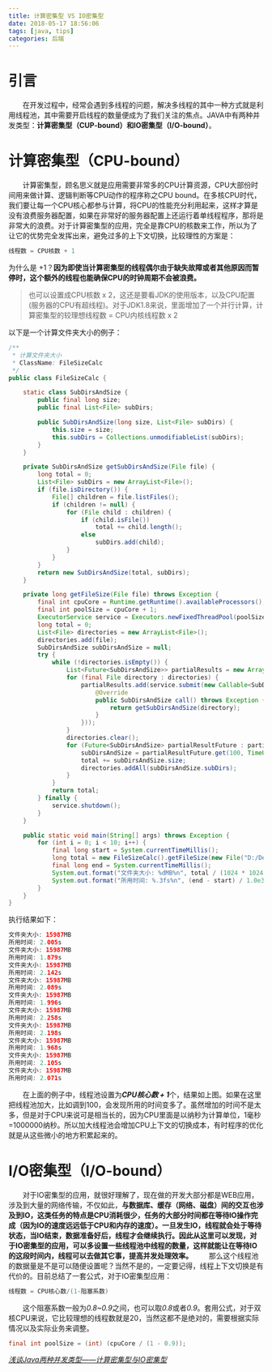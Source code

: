```yaml
---
title: 计算密集型 VS IO密集型
date: 2018-05-17 18:56:06
tags: [java, tips]
categories: 后端
---
```


# 引言

　　在开发过程中，经常会遇到多线程的问题，解决多线程的其中一种方式就是利用线程池，其中需要开启线程的数量便成为了我们关注的焦点。JAVA中有两种并发类型：**计算密集型（CUP-bound）**和**IO密集型（I/O-bound）**。<!-- more -->

# 计算密集型（CPU-bound）

　　计算密集型，顾名思义就是应用需要非常多的CPU计算资源，CPU大部份时间用来做计算、逻辑判断等CPU动作的程序称之CPU bound。在多核CPU时代，我们要让每一个CPU核心都参与计算，将CPU的性能充分利用起来，这样才算是没有浪费服务器配置，如果在非常好的服务器配置上还运行着单线程程序，那将是非常大的浪费。对于计算密集型的应用，完全是靠CPU的核数来工作，所以为了让它的优势完全发挥出来，避免过多的上下文切换，比较理性的方案是：

```java
线程数 = CPU核数 + 1
```

为什么是 +1？**因为即使当计算密集型的线程偶尔由于缺失故障或者其他原因而暂停时，这个额外的线程也能确保CPU的时钟周期不会被浪费。**

> 也可以设置成CPU核数 x 2，这还是要看JDK的使用版本，以及CPU配置(服务器的CPU有超线程)。对于JDK1.8来说，里面增加了一个并行计算，计算密集型的较理想线程数 = CPU内核线程数 x 2

以下是一个计算文件夹大小的例子：

```java
/**
 * 计算文件夹大小
 * ClassName: FileSizeCalc
 */
public class FileSizeCalc {

	static class SubDirsAndSize {
		public final long size;
		public final List<File> subDirs;

		public SubDirsAndSize(long size, List<File> subDirs) {
			this.size = size;
			this.subDirs = Collections.unmodifiableList(subDirs);
		}
	}

	private SubDirsAndSize getSubDirsAndSize(File file) {
		long total = 0;
		List<File> subDirs = new ArrayList<File>();
		if (file.isDirectory()) {
			File[] children = file.listFiles();
			if (children != null) {
				for (File child : children) {
					if (child.isFile())
						total += child.length();
					else
						subDirs.add(child);
				}
			}
		}
		return new SubDirsAndSize(total, subDirs);
	}

	private long getFileSize(File file) throws Exception {
		final int cpuCore = Runtime.getRuntime().availableProcessors();
		final int poolSize = cpuCore + 1;
		ExecutorService service = Executors.newFixedThreadPool(poolSize);
		long total = 0;
		List<File> directories = new ArrayList<File>();
		directories.add(file);
		SubDirsAndSize subDirsAndSize = null;
		try {
			while (!directories.isEmpty()) {
				List<Future<SubDirsAndSize>> partialResults = new ArrayList<Future<SubDirsAndSize>>();
				for (final File directory : directories) {
					partialResults.add(service.submit(new Callable<SubDirsAndSize>() {
						@Override
						public SubDirsAndSize call() throws Exception {
							return getSubDirsAndSize(directory);
						}
					}));
				}
				directories.clear();
				for (Future<SubDirsAndSize> partialResultFuture : partialResults) {
					subDirsAndSize = partialResultFuture.get(100, TimeUnit.SECONDS);
					total += subDirsAndSize.size;
					directories.addAll(subDirsAndSize.subDirs);
				}
			}
			return total;
		} finally {
			service.shutdown();
		}
	}

	public static void main(String[] args) throws Exception {
		for (int i = 0; i < 10; i++) {
			final long start = System.currentTimeMillis();
			long total = new FileSizeCalc().getFileSize(new File("D:/DevTools"));
			final long end = System.currentTimeMillis();
			System.out.format("文件夹大小: %dMB%n", total / (1024 * 1024));
			System.out.format("所用时间: %.3fs%n", (end - start) / 1.0e3);
		}
	}
}
```

执行结果如下：

```java
文件夹大小: 15987MB
所用时间: 2.005s
文件夹大小: 15987MB
所用时间: 1.879s
文件夹大小: 15987MB
所用时间: 2.142s
文件夹大小: 15987MB
所用时间: 2.089s
文件夹大小: 15987MB
所用时间: 1.996s
文件夹大小: 15987MB
所用时间: 2.258s
文件夹大小: 15987MB
所用时间: 2.198s
文件夹大小: 15987MB
所用时间: 1.968s
文件夹大小: 15987MB
所用时间: 2.105s
文件夹大小: 15987MB
所用时间: 2.071s
```

　　在上面的例子中，线程池设置为***CPU核心数  + 1***个，结果如上图。如果在这里把线程池加大，比如调到100，会发现所用的时间变多了。虽然增加的时间不是太多，但是对于CPU来说可是相当长的，因为CPU里面是以纳秒为计算单位，1毫秒=1000000纳秒。所以加大线程池会增加CPU上下文的切换成本，有时程序的优化就是从这些微小的地方积累起来的。

# I/O密集型（I/O-bound）

　　对于IO密集型的应用，就很好理解了，现在做的开发大部分都是WEB应用，涉及到大量的网络传输，不仅如此，**与数据库、缓存（网络、磁盘）间的交互也涉及到IO，这类任务的特点是CPU消耗很少，任务的大部分时间都在等待IO操作完成（因为IO的速度远远低于CPU和内存的速度）。一旦发生IO，线程就会处于等待状态，当IO结束，数据准备好后，线程才会继续执行。因此从这里可以发现，对于IO密集型的应用，可以多设置一些线程池中线程的数量，这样就能让在等待IO的这段时间内，线程可以去做其它事，提高并发处理效率。**
　　那么这个线程池的数据量是不是可以随便设置呢？当然不是的，一定要记得，线程上下文切换是有代价的。目前总结了一套公式，对于IO密集型应用：

```java
线程数 = CPU核心数/(1-阻塞系数)
```

　　这个阻塞系数一般为*0.8~0.9*之间，也可以取*0.8*或者*0.9*。套用公式，对于双核CPU来说，它比较理想的线程数就是20，当然这都不是绝对的，需要根据实际情况以及实际业务来调整。

```java
final int poolSize = (int) (cpuCore / (1 - 0.9));
```

[*浅谈Java两种并发类型——计算密集型与IO密集型*](http://www.blogjava.net/bolo/archive/2015/01/20/422296.html)